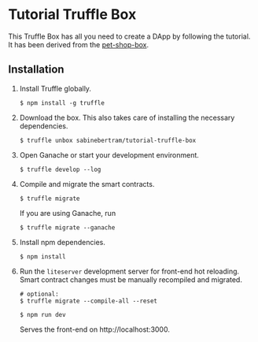 # Tutorial Truffle Box

This Truffle Box has all you need to create a DApp by following the tutorial. It has been derived from the [pet-shop-box](https://github.com/truffle-box/pet-shop-box).

## Installation

1. Install Truffle globally.
    ```
    $ npm install -g truffle
    ```

2. Download the box. This also takes care of installing the necessary dependencies.
    ```
    $ truffle unbox sabinebertram/tutorial-truffle-box
    ```

3. Open Ganache or start your development environment.
    ```
    $ truffle develop --log
    ```

4. Compile and migrate the smart contracts. 
    ```
    $ truffle migrate
    ```
    If you are using Ganache, run
    ```
    $ truffle migrate --ganache
    ```

5. Install npm dependencies.
    ```
    $ npm install
    ```

6. Run the `liteserver` development server for front-end hot reloading. Smart contract changes must be manually recompiled and migrated.
    ```
    # optional:
    $ truffle migrate --compile-all --reset

    $ npm run dev
    ```
    Serves the front-end on http://localhost:3000.

